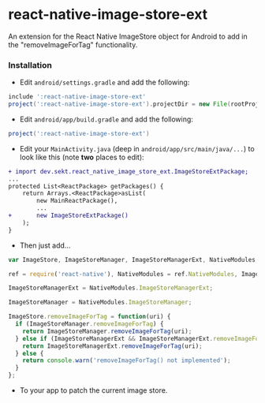# react-native-image-store-ext
An extension for the React Native ImageStore object for Android to add in the "removeImageForTag" functionality.

### Installation

* Edit `android/settings.gradle` and add the following:

```gradle
include ':react-native-image-store-ext'
project(':react-native-image-store-ext').projectDir = new File(rootProject.projectDir, '../node_modules/react-native-image-store-ext/app')
```

* Edit `android/app/build.gradle` and add the following:
```gradle
project(':react-native-image-store-ext')
```

* Edit your `MainActivity.java` (deep in `android/app/src/main/java/...`) to look like this (note **two** places to edit):

```diff
+ import dev.sekt.react_native_image_store_ext.ImageStoreExtPackage;
...
protected List<ReactPackage> getPackages() {
    return Arrays.<ReactPackage>asList(
        new MainReactPackage(),
        ...
+       new ImageStoreExtPackage()
    );
}
```

* Then just add...

```js
var ImageStore, ImageStoreManager, ImageStoreManagerExt, NativeModules, ref;

ref = require('react-native'), NativeModules = ref.NativeModules, ImageStore = ref.ImageStore;

ImageStoreManagerExt = NativeModules.ImageStoreManagerExt;

ImageStoreManager = NativeModules.ImageStoreManager;

ImageStore.removeImageForTag = function(uri) {
  if (ImageStoreManager.removeImageForTag) {
    return ImageStoreManager.removeImageForTag(uri);
  } else if (ImageStoreManagerExt && ImageStoreManagerExt.removeImageForTag) {
    return ImageStoreManagerExt.removeImageForTag(uri);
  } else {
    return console.warn('removeImageForTag() not implemented');
  }
};
```

* To your app to patch the current image store.
